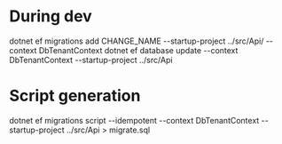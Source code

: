 # During dev
dotnet ef migrations add CHANGE_NAME --startup-project ../src/Api/ --context DbTenantContext
dotnet ef database update --context DbTenantContext --startup-project ../src/Api


# Script generation
dotnet ef migrations script --idempotent --context DbTenantContext --startup-project ../src/Api > migrate.sql

